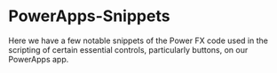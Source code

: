 # PowerApps-Snippets

Here we have a few notable snippets of the Power FX code used in the scripting of certain essential controls, particularly buttons, on our PowerApps app.
